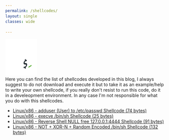 ```yaml
---
permalink: /shellcodes/
layout: single
classes: wide

--- 
```

![](/assets/images/shell.png)<br>
Here you can find the list of shellcodes developed in this blog, I always suggest to do not download and execute it but to take it as an example/help to write your own shellcode, if you really don't resist to run this code, do it in a develeopment environment. In any case I'm not responsible for what you do with this shellcodes.

- [Linux/x86 - adduser (User) to /etc/passwd Shellcode (74 bytes)](https://blackcloud.me/adduser)<br>
- [Linux/x86 - execve /bin/sh Shellcode (25 bytes)](https://blackcloud.me/execve)<br>
- [Linux/x86 - Reverse Shell NULL free 127.0.0.1:4444 Shellcode (91 bytes)](https://blackcloud.me/reverse_shell)<br>
- [Linux/x86 - NOT + XOR-N + Random Encoded /bin/sh Shellcode (132 bytes)](https://blackcloud.me/encoders)